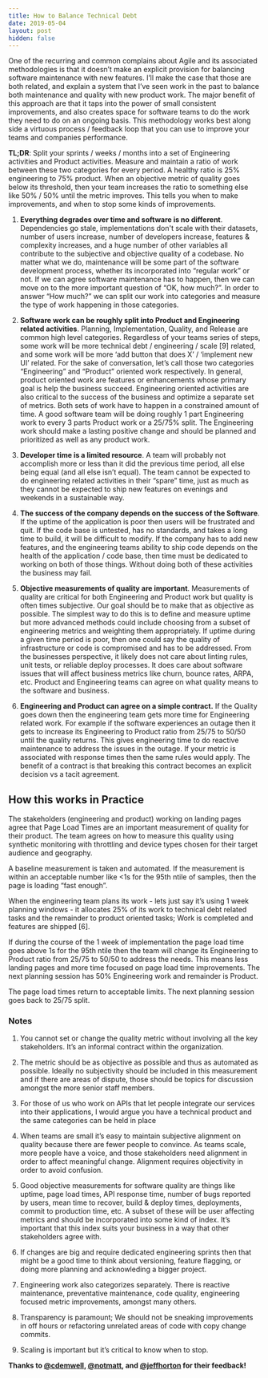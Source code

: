 ```yaml
---
title: How to Balance Technical Debt
date: 2019-05-04
layout: post
hidden: false
---
```


One of the recurring and common complains about Agile and its associated
methodologies is that it doesn’t make an explicit provision for balancing
software maintenance with new features. I’ll make the case that those are both
related, and explain a system that I’ve seen work in the past to balance both
maintenance and quality with new product work. The major benefit of this
approach are that it taps into the power of small consistent improvements, and
also creates space for software teams to do the work they need to do on an
ongoing basis. This methodology works best along side a virtuous process /
feedback loop that you can use to improve your teams and companies performance.

**TL;DR**: Split your sprints / weeks / months into a set of Engineering activities
and Product activities. Measure and maintain a ratio of work between these two
categories for every period. A healthy ratio is 25% engineering to 75% product.
When an objective metric of quality goes below its threshold, then your team
increases the ratio to something else like 50% / 50% until the metric improves.
This tells you when to make improvements, and when to stop some kinds of
improvements.

1. **Everything degrades over time and software is no different**. Dependencies go
   stale, implementations don't scale with their datasets, number of users
   increase, number of developers increase, features & complexity increases, and
   a huge number of other variables all contribute to the subjective and
   objective quality of a codebase. No matter what we do, maintenance will be
   some part of the software development process, whether its incorporated into
   “regular work” or not. If we can agree software maintenance has to happen,
   then we can move on to the more important question of “OK, how much?”. In
   order to answer “How much?” we can split our work into categories and measure
   the type of work happening in those categories.

2. **Software work can be roughly split into Product and Engineering related
   activities**. Planning, Implementation, Quality, and Release are common high
   level categories. Regardless of your teams series of steps, some work will be
   more technical debt / engineering / scale [9] related, and some work will be
   more ‘add button that does X’ / ‘implement new UI’ related. For the sake of
   conversation, let’s call those two categories “Engineering” and “Product”
   oriented work respectively. In general, product oriented work are features or
   enhancements whose primary goal is help the business succeed. Engineering
   oriented activities are also critical to the success of the business and
   optimize a separate set of metrics. Both sets of work have to happen in a
   constrained amount of time. A good software team will be doing roughly 1 part
   Engineering work to every 3 parts Product work or a 25/75% split. The
   Engineering work should make a lasting positive change and should be planned
   and prioritized as well as any product work.

3. **Developer time is a limited resource**. A team will probably not accomplish
   more or less than it did the previous time period, all else being equal (and
   all else isn’t equal). The team cannot be expected to do engineering related
   activities in their “spare” time, just as much as they cannot be expected to
   ship new features on evenings and weekends in a sustainable way. 

4. **The success of the company depends on the success of the Software**. If the
   uptime of the application is poor then users will be frustrated and quit. If
   the code base is untested, has no standards, and takes a long time to build,
   it will be difficult to modify. If the company has to add new features, and
   the engineering teams ability to ship code depends on the health of the
   application / code base, then time must be dedicated to working on both of
   those things. Without doing both of these activities the business may fail.

4. **Objective measurements of quality are important**. Measurements of quality are
   critical for both Engineering and Product work but quality is often times
   subjective. Our goal should be to make that as objective as possible. The
   simplest way to do this is to define and measure uptime but more advanced
   methods could include choosing from a subset of engineering metrics and
   weighting them appropriately. If uptime during a given time period is poor,
   then one could say the quality of infrastructure or code is compromised and
   has to be addressed. From the businesses perspective, it likely does not care
   about linting rules, unit tests, or reliable deploy processes. It does care
   about software issues that will affect business metrics like churn, bounce
   rates, ARPA, etc. Product and Engineering teams can agree on what quality
   means to the software and business.

5. **Engineering and Product can agree on a simple contract.** If the Quality goes
   down then the engineering team gets more time for Engineering related work.
   For example if the software experiences an outage then it gets to increase
   its Engineering to Product ratio from 25/75 to 50/50 until the quality
   returns. This gives engineering time to do reactive maintenance to address
   the issues in the outage. If your metric is associated with response times
   then the same rules would apply. The benefit of a contract is that breaking
   this contract becomes an explicit decision vs a tacit agreement.

## How this works in Practice

The stakeholders (engineering and product) working on landing pages agree that
Page Load Times are an important measurement of quality for their product. The
team agrees on how to measure this quality using synthetic monitoring with
throttling and device types chosen for their target audience and geography. 

A baseline measurement is taken and automated.  If the measurement is within an
acceptable number like <1s for the 95th ntile of samples, then the page is
loading “fast enough”.  

When the engineering team plans its work - lets just say it’s using 1 week
planning windows - it allocates 25% of its work to technical debt related tasks
and the remainder to product oriented tasks; Work is completed and features are
shipped [6]. 

If during the course of the 1 week of implementation the page load time goes
above 1s for the 95th ntile then the team will change its Engineering to Product
ratio from 25/75 to 50/50 to address the needs. This means less landing pages
and more time focused on page load time improvements. The next planning session
has 50% Engineering work and remainder is Product.  

The page load times return to acceptable limits. The next planning session goes
back to 25/75 split.

### Notes

1. You cannot set or change the quality metric without involving all the key
stakeholders. It’s an informal contract within the organization.

2. The metric should be as objective as possible and thus as automated as possible.
Ideally no subjectivity should be included in this measurement and if there are
areas of dispute, those should be topics for discussion amongst the more senior
staff members.  

3. For those of us who work on APIs that let people integrate our services into
their applications, I would argue you have a technical product and the same
categories can be held in place 

4. When teams are small it’s easy to maintain subjective alignment on quality
because there are fewer people to convince. As teams scale, more people have a
voice, and those stakeholders need alignment in order to affect meaningful
change. Alignment requires objectivity in order to avoid confusion.  

5. Good objective measurements for software quality are things like uptime, page
load times, API response time, number of bugs reported by users, mean time to
recover, build & deploy times, deployments, commit to production time, etc. A
subset of these will be user affecting metrics and should be incorporated into
some kind of index. It’s important that this index suits your business in a way
that other stakeholders agree with.  

6. If changes are big and require dedicated engineering sprints then that might be
a good time to think about versioning, feature flagging, or doing more planning
and acknowleding a bigger project.

7. Engineering work also categorizes separately. There is reactive maintenance,
preventative maintenance, code quality, engineering focused metric improvements,
amongst many others.

8. Transparency is paramount; We should not be sneaking improvements in off hours
or refactoring unrelated areas of code with copy change commits.  

9. Scaling is important but it’s critical to know when to stop.

**Thanks to [@cdemwell](https://twitter.com/cdemwell), [@notmatt](https://twitter.com/notmatt), and [@jeffhorton](https://twitter.com/jeffhorton) for their feedback!**
